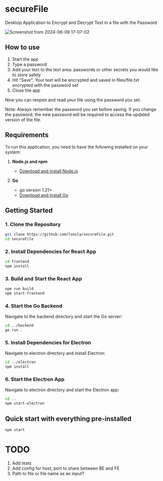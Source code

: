 # secureFile

Desktop Application to Encrypt and Decrypt Text in a file with the Password

![Screenshot from 2024-06-09 17-07-02](https://github.com/loosla/secureFile/assets/12526985/ac92fb18-39a1-4d38-828d-4c96551c3070)

## How to use

1. Start the app
1. Type a password
1. Add your text to the text area: passwords or other secrets you would like to store safely
1. Hit "Save". Your text will be encrypted and saved in files/file.txt encrypted with the password set
1. Close the app

Now you can reopen and read your file using the password you set.

Note: Always remember the password you set before saving. If you change the password, the new password will be required to access the updated version of the file.

## Requirements

To run this application, you need to have the following installed on your system:

1. **Node.js and npm**

   - [Download and install Node.js](https://nodejs.org/)

2. **Go**
   - go version 1.21+
   - [Download and install Go](https://golang.org/dl/)

## Getting Started

### 1. Clone the Repository

```bash
git clone https://github.com/loosla/secureFile.git
cd secureFile
```

### 2. Install Dependencies for React App

```bash
cd frontend
npm install
```

### 3. Build and Start the React App

```bash
npm run build
npm start-frontend
```

### 4. Start the Go Backend

Navigate to the backend directory and start the Go server:

```bash
cd ../backend
go run .
```

### 5. Install Dependencies for Electron

Navigate to electron directory and install Electron:

```bash
cd ../electron
npm install
```

### 6. Start the Electron App

Navigate to electron directory and start the Electron app:

```bash
cd ..
npm start-electron
```

## Quick start with everything pre-installed

```bash
npm start
```

# TODO

1. Add tests
1. Add config for host, port to share between BE and FE
1. Path to file or file name as an input?
